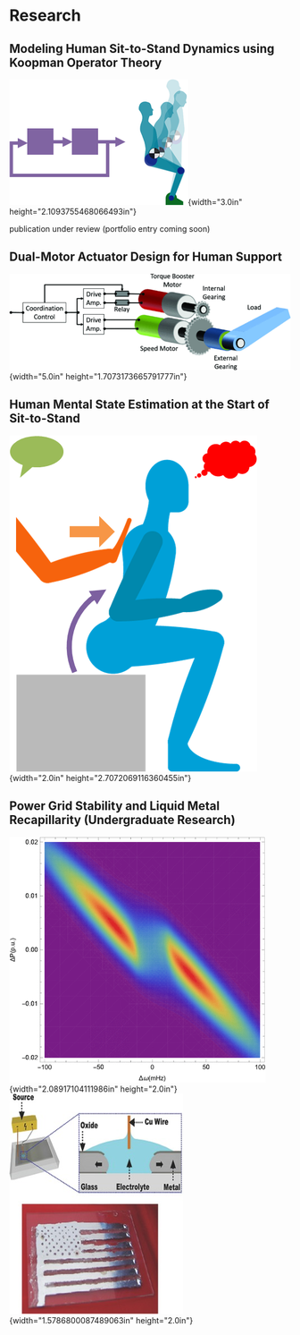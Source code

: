 # Research

## Modeling Human Sit-to-Stand Dynamics using Koopman Operator Theory

![](./media/Research/image1.png){width="3.0in"
height="2.1093755468066493in"}

publication under review (portfolio entry coming soon)

## Dual-Motor Actuator Design for Human Support

![](./media/Research/image2.png){width="5.0in"
height="1.7073173665791777in"}

## Human Mental State Estimation at the Start of Sit-to-Stand

![](./media/Research/image3.png){width="2.0in"
height="2.7072069116360455in"}

## Power Grid Stability and Liquid Metal Recapillarity (Undergraduate Research)

![](./media/Research/image4.png){width="2.08917104111986in"
height="2.0in"}
![](./media/Research/image5.png){width="1.5786800087489063in"
height="2.0in"}
